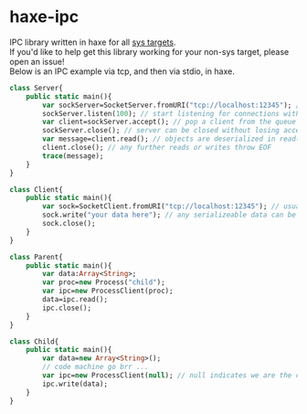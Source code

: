 # haxe-ipc
IPC library written in haxe for all [sys targets](https://haxe.org/manual/std-sys.html).  
If you'd like to help get this library working for your non-sys target, please open an issue!  
Below is an IPC example via tcp, and then via stdio, in haxe.
```haxe
class Server{
    public static main(){
        var sockServer=SocketServer.fromURI("tcp://localhost:12345"); // only tcp works at the moment, udp on c++
        sockServer.listen(100); // start listening for connections with a 100 length queue
        var client=sockServer.accept(); // pop a client from the queue
        sockServer.close(); // server can be closed without losing accepted clients
        var message=client.read(); // objects are deserialized in read()
        client.close(); // any further reads or writes throw EOF
        trace(message); 
    }
}
```
```haxe
class Client{
    public static main(){
        var sock=SocketClient.fromURI("tcp://localhost:12345"); // usually the uri is the same
        sock.write("your data here"); // any serializeable data can be sent without explicit declaration via reflection
        sock.close();
    }
}
```
```haxe
class Parent{
    public static main(){
        var data:Array<String>;
        var proc=new Process("child");
        var ipc=new ProcessClient(proc);
        data=ipc.read();
        ipc.close();
    }
}
```
```haxe
class Child{
    public static main(){
        var data=new Array<String>();
        // code machine go brr ...
        var ipc=new ProcessClient(null); // null indicates we are the child process
        ipc.write(data);
    }
}
